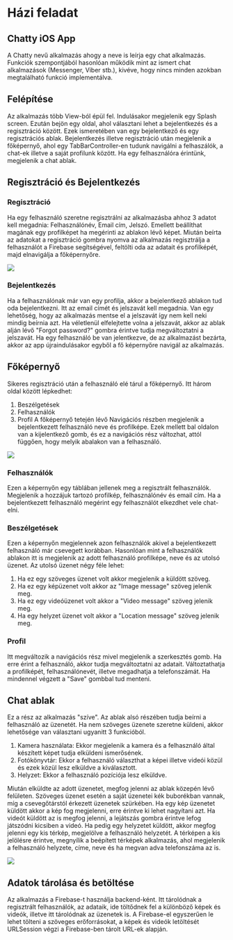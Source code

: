 # Házi feladat

## Chatty iOS App

A Chatty nevű alkalmazás ahogy a neve is leírja egy chat alkalmazás. Funkciók szempontjából hasonlóan működik mint az ismert chat alkalmazások (Messenger, Viber stb.), kivéve, hogy nincs minden azokban megtalálható funkció implementálva.

## Felépítése

Az alkalmazás több View-ból épül fel. Indulásakor megjelenik egy Splash screen. Ezután bejön egy oldal, ahol választani lehet a bejelentkezés és a regisztráció között.
Ezek ismeretében van egy bejelentkező és egy regisztrációs ablak. Bejelentkezés illetve regisztráció után megjelenik a főképernyő, ahol egy TabBarController-en tudunk navigálni a felhaszálók, a chat-ek illetve a saját profilunk között.
Ha egy felhasználóra érintünk, megjelenik a chat ablak.

## Regisztráció és Bejelentkezés

### Regisztráció

Ha egy felhasználó szeretne regisztrálni az alkalmazásba ahhoz 3 adatot kell megadnia: Felhasználónév, Email cím, Jelszó. Emellett beállíthat magának egy profilképet ha megérinti az ablakon lévő képet.
Miután beírta az adatokat a regisztráció gombra nyomva az alkalmazás regisztrálja a felhasználót a Firebase segítségével, feltölti oda az adatait és profilképét, majd elnavigálja a főképernyőre.

![](https://github.com/kovacsmarci96/Chatty_iOS/blob/master/registerScreen.png)

### Bejelentkezés

Ha a felhasználónak már van egy profilja, akkor a bejelentkező ablakon tud oda bejelentkezni. Itt az email címét és jelszavát kell megadnia. Van egy lehetőség, hogy az alkalmazás mentse el a jelszavát így nem kell neki mindig beírnia azt. Ha véletlenül elfelejtette volna a jelszavát, akkor az ablak alján lévő "Forgot password?" gombra érintve tudja megváltoztatni a jelszavát.
Ha egy felhasználó be van jelentkezve, de az alkalmazást bezárta, akkor az app újraindulásakor egyből a fő képernyőre navigál az alkalmazás.

## Főképernyő

Sikeres regisztráció után a felhasználó elé tárul a főképernyő. Itt három oldal között lépkedhet:
1. Beszélgetések
2. Felhasználók
3. Profil
A főképernyő tetején lévő Navigációs részben megjelenik a bejelentkezett felhasználó neve és profilképe. 
Ezek mellett bal oldalon van a kijelentkező gomb, és ez a navigációs rész változhat, attól függően, hogy melyik abalakon van a felhasználó.

![](https://github.com/kovacsmarci96/Chatty_iOS/blob/master/mainScreen.png)

### Felhasználók

Ezen a képernyőn egy táblában jellenek meg a regisztrált felhasználók. Megjelenik a hozzájuk tartozó profilkép, felhasználónév és email cím. Ha a bejelentkezett felhasználó megérint egy felhasználót elkezdhet vele chat-elni.

### Beszélgetések

Ezen a képernyőn megjelennek azon felhasználók akivel a bejelentkezett felhasználó már csevegett korábban. Hasonlóan mint a felhasználók ablakon itt is megjelenik az adott felhasználó profilképe, neve és az utolsó üzenet.
Az utolsó üzenet négy féle lehet:
1. Ha ez egy szöveges üzenet volt akkor megjelenik a küldött szöveg.
2. Ha ez egy képüzenet volt akkor az "Image message" szöveg jelenik meg.
3. Ha ez egy videóüzenet volt akkor a "Video message" szöveg jelenik meg.
4. Ha egy helyzet üzenet volt akkor a "Location message" szöveg jelenik meg.

### Profil

Itt megváltozik a navigációs rész mivel megjelenik a szerkesztés gomb. Ha erre érint a felhasználó, akkor tudja megváltoztatni az adatait.
Változtathatja a profilképét, felhasználónevét, illetve megadhatja a telefonszámát.
Ha mindennel végzett a "Save" gombbal tud menteni.

## Chat ablak

Ez a rész az alkalmazás "szíve". Az ablak alsó részében tudja beírni a felhasználó az üzenetét. Ha nem szöveges üzenete szeretne küldeni, akkor lehetősége van választani ugyanitt 3 funkcióból.
1. Kamera használata: Ekkor megjelenik a kamera és a felhasználó által készített képet tudja elküldeni ismerősének.
2. Fotókönyvtár: Ekkor a felhasználó választhat a képei illetve videói közül és ezek közül lesz elküldve a kiválasztott.
3. Helyzet: Ekkor a felhasználó pozíciója lesz elküldve.

Miután elküldte az adott üzenetet, megfog jelenni az ablak közepén lévő felületen. Szöveges üzenet esetén a saját üzenetei kék buborékban vannak, míg a csevegőtárstól érkezett üzenetek szürkében.
Ha egy kép üzenetet küldött akkor a kép fog megjelenni, erre érintve ki lehet nagyítani azt. 
Ha videót küldött az is megfog jelenni, a lejátszás gombra érintve lefog játszódni kicsiben a videó.
Ha pedig egy helyzetet küldött, akkor megfog jelenni egy kis térkép, megjelölve a felhasználó helyzetét. A térképen a kis jelölésre érintve, megnyílik a beépített térképek alkalmazás, ahol megjelenik a felhasználó helyzete, címe, neve és ha megvan adva telefonszáma az is.

![](https://github.com/kovacsmarci96/Chatty_iOS/blob/master/chatScreen.png)

## Adatok tárolása és betöltése

Az alkalmazás a Firebase-t használja backend-ként. Itt tárolódnak a regisztrált felhasználók, az adataik, ide töltődnek fel a különböző képek és videók, illetve itt tárolódnak az üzenetek is.
A Firebase-el egyszerűen le lehet tölteni a szöveges erőforrásokat, a képek és videók letöltését URLSession végzi a Firebase-ben tárolt URL-ek alapján.



    

    





[Register]:  /Chatty/registerScreen.png
[Main]:  /Chatty/mainScreen.png
[Chat]:  /Chatty/chatScreen.png

